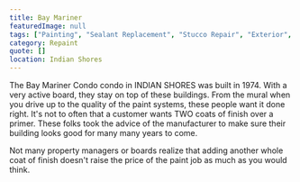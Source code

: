 ```yaml
---
title: Bay Mariner
featuredImage: null
tags: ["Painting", "Sealant Replacement", "Stucco Repair", "Exterior", "Multi-Unit Residential"]
category: Repaint
quote: []
location: Indian Shores
---
```


The Bay Mariner Condo condo in INDIAN SHORES was built in 1974.  With a very active board, they stay on top of these buildings.  From the mural when you drive up to the quality of the paint systems, these people want it done right.  It's not to often that a customer wants TWO coats of finish over a primer.  These folks took the advice of the manufacturer to make sure their building looks good for many many years to come.

Not many property managers or boards realize that adding another whole coat of finish doesn't raise the price of the paint job as much as you would think.
